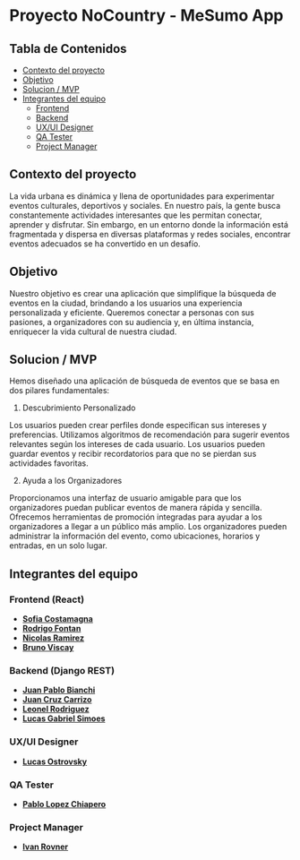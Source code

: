 # Proyecto NoCountry - MeSumo App

## Tabla de Contenidos

- [Contexto del proyecto](#Contexto-del-proyecto)
- [Objetivo](#Objetivo)
- [Solucion / MVP](#Solucion-/-MVP)
- [Integrantes del equipo](#Integrantes-del-equipo)
  - [Frontend](#Frontend-react)
  - [Backend](#Backend-Django-REST)
  - [UX/UI Designer](#UX/UI-Designer)
  - [QA Tester](#QA-Tester)
  - [Project Manager](#Project-Manager)

## Contexto del proyecto
La vida urbana es dinámica y llena de oportunidades para experimentar eventos culturales, deportivos y sociales. En nuestro país, la gente busca constantemente actividades interesantes que les permitan conectar, aprender y disfrutar. Sin embargo, en un entorno donde la información está fragmentada y dispersa en diversas plataformas y redes sociales, encontrar eventos adecuados se ha convertido en un desafío.

## Objetivo
Nuestro objetivo es crear una aplicación que simplifique la búsqueda de eventos en la ciudad, brindando a los usuarios una experiencia personalizada y eficiente. Queremos conectar a personas con sus pasiones, a organizadores con su audiencia y, en última instancia, enriquecer la vida cultural de nuestra ciudad.

## Solucion / MVP

Hemos diseñado una aplicación de búsqueda de eventos que se basa en dos pilares fundamentales:


1. Descubrimiento Personalizado

Los usuarios pueden crear perfiles donde especifican sus intereses y preferencias.
Utilizamos algoritmos de recomendación para sugerir eventos relevantes según los intereses de cada usuario.
Los usuarios pueden guardar eventos y recibir recordatorios para que no se pierdan sus actividades favoritas.

2. Ayuda a los Organizadores

Proporcionamos una interfaz de usuario amigable para que los organizadores puedan publicar eventos de manera rápida y sencilla.
Ofrecemos herramientas de promoción integradas para ayudar a los organizadores a llegar a un público más amplio.
Los organizadores pueden administrar la información del evento, como ubicaciones, horarios y entradas, en un solo lugar.


## Integrantes del equipo

### Frontend (React)

- [**Sofia Costamagna**](https://www.linkedin.com/in/sofia-costamagna/)
- [**Rodrigo Fontan**](https://www.linkedin.com/in/rodrigo-font%C3%A1n-52833456/)
- [**Nicolas Ramirez**](https://www.linkedin.com/in/nicolasramire/)
- [**Bruno Viscay**](https://www.linkedin.com/in/bruno-viscay-12b770106/)


### Backend (Django REST)

- [**Juan Pablo Bianchi**](https://www.linkedin.com/in/juan-pablo-bianchi/)
- [**Juan Cruz Carrizo**](https://www.linkedin.com/in/juancruzcarrizoastiazaran/)
- [**Leonel Rodriguez**](https://www.linkedin.com/in/leonel-rodriguez-6729b5211/)
- [**Lucas Gabriel Simoes**](https://www.linkedin.com/in/lucas-gabriel-simoes/)

### UX/UI Designer

- [**Lucas Ostrovsky**](https://www.linkedin.com/in/lucas-ostrovsky/)


### QA Tester

- [**Pablo Lopez Chiapero**](https://www.linkedin.com/in/pablo-lopez-chiapero/)

### Project Manager

- [**Ivan Rovner**](https://www.linkedin.com/in/ivanjoelrovner/)

